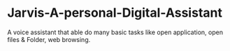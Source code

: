 # Jarvis-A-personal-Digital-Assistant
A voice assistant that able do many basic tasks like open application, open files &amp; Folder, web browsing.
